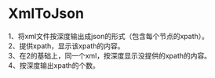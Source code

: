 # XmlToJson
1、将xml文件按深度输出成json的形式（包含每个节点的xpath）。  
2、提供xpath，显示该xpath的内容。  
3、在2的基础上，同一个xml，按深度显示没提供的xpath的内容。  
4、按深度输出xpath的个数。
